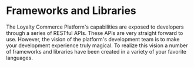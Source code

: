 Frameworks and Libraries
========================

The Loyalty Commerce Platform's capabilities are exposed to developers through a series
of RESTful APIs. These APIs are very straight forward to use.
However, the vision of the platform's development team is to make
your development experience truly magical.
To realize this vision a number of frameworks and libraries have
been created in a variety of your favorite languages.


